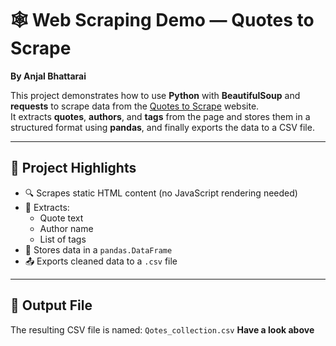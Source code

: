 # 🕸️ Web Scraping Demo — Quotes to Scrape  
**By Anjal Bhattarai**

This project demonstrates how to use **Python** with **BeautifulSoup** and **requests** to scrape data from the [Quotes to Scrape](http://quotes.toscrape.com/) website.  
It extracts **quotes**, **authors**, and **tags** from the page and stores them in a structured format using **pandas**, and finally exports the data to a CSV file.

---

## 📌 Project Highlights

- 🔍 Scrapes static HTML content (no JavaScript rendering needed)
- 📝 Extracts:
  - Quote text
  - Author name
  - List of tags
- 💾 Stores data in a `pandas.DataFrame`
- 📤 Exports cleaned data to a `.csv` file

---

## 📂 Output File

The resulting CSV file is named: ```Qotes_collection.csv``` **Have a look above**

